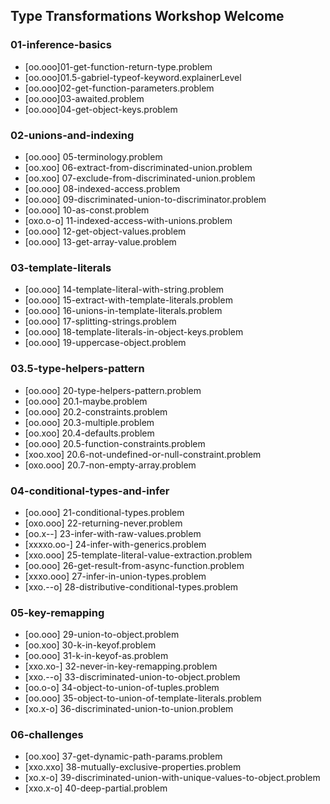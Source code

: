 ## Type Transformations Workshop Welcome
### 01-inference-basics
- [oo.ooo]01-get-function-return-type.problem
- [oo.ooo]01.5-gabriel-typeof-keyword.explainerLevel
- [oo.ooo]02-get-function-parameters.problem
- [oo.ooo]03-awaited.problem
- [oo.ooo]04-get-object-keys.problem

### 02-unions-and-indexing
- [oo.ooo] 05-terminology.problem
- [oo.xoo] 06-extract-from-discriminated-union.problem
- [oo.xoo] 07-exclude-from-discriminated-union.problem
- [oo.ooo] 08-indexed-access.problem
- [oo.ooo] 09-discriminated-union-to-discriminator.problem
- [oo.ooo] 10-as-const.problem
- [oxo.o-o] 11-indexed-access-with-unions.problem
- [oo.ooo] 12-get-object-values.problem
- [oo.ooo] 13-get-array-value.problem

### 03-template-literals
- [oo.ooo] 14-template-literal-with-string.problem
- [oo.ooo] 15-extract-with-template-literals.problem
- [oo.ooo] 16-unions-in-template-literals.problem
- [oo.ooo] 17-splitting-strings.problem
- [oo.ooo] 18-template-literals-in-object-keys.problem
- [oo.ooo] 19-uppercase-object.problem

### 03.5-type-helpers-pattern
- [oo.ooo] 20-type-helpers-pattern.problem
- [oo.ooo] 20.1-maybe.problem
- [oo.ooo] 20.2-constraints.problem
- [oo.ooo] 20.3-multiple.problem
- [oo.xoo] 20.4-defaults.problem
- [oo.ooo] 20.5-function-constraints.problem
- [xoo.xoo] 20.6-not-undefined-or-null-constraint.problem
- [oxo.ooo] 20.7-non-empty-array.problem

### 04-conditional-types-and-infer
- [oo.ooo] 21-conditional-types.problem
- [oxo.ooo] 22-returning-never.problem
- [oo.x--] 23-infer-with-raw-values.problem
- [xxxxo.oo-] 24-infer-with-generics.problem
- [xxo.ooo] 25-template-literal-value-extraction.problem
- [oo.ooo] 26-get-result-from-async-function.problem
- [xxxo.ooo] 27-infer-in-union-types.problem
- [xxo.--o] 28-distributive-conditional-types.problem

### 05-key-remapping
- [oo.ooo] 29-union-to-object.problem
- [oo.xoo] 30-k-in-keyof.problem
- [oo.ooo] 31-k-in-keyof-as.problem
- [xxo.xo-] 32-never-in-key-remapping.problem
- [xxo.--o] 33-discriminated-union-to-object.problem
- [oo.o-o] 34-object-to-union-of-tuples.problem
- [oo.ooo] 35-object-to-union-of-template-literals.problem
- [xo.x-o] 36-discriminated-union-to-union.problem

### 06-challenges
- [oo.xoo] 37-get-dynamic-path-params.problem
- [xxo.xxo] 38-mutually-exclusive-properties.problem
- [xo.x-o] 39-discriminated-union-with-unique-values-to-object.problem
- [xxo.x-o] 40-deep-partial.problem